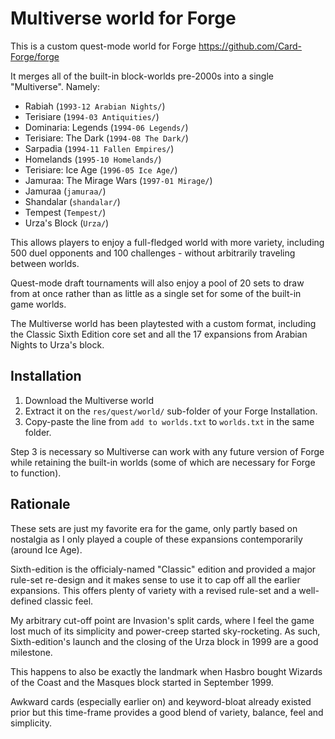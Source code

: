 # Multiverse world for Forge

This is a custom quest-mode world for Forge https://github.com/Card-Forge/forge

It merges all of the built-in block-worlds pre-2000s into a single "Multiverse". Namely:

- Rabiah (`1993-12 Arabian Nights/`)
- Terisiare (`1994-03 Antiquities/`)
- Dominaria: Legends (`1994-06 Legends/`)
- Terisiare: The Dark (`1994-08 The Dark/`)
- Sarpadia (`1994-11 Fallen Empires/`)
- Homelands (`1995-10 Homelands/`)
- Terisiare: Ice Age (`1996-05 Ice Age/`)
- Jamuraa: The Mirage Wars (`1997-01 Mirage/`)
- Jamuraa (`jamuraa/`)
- Shandalar (`shandalar/`)
- Tempest (`Tempest/`)
- Urza's Block (`Urza/`)

This allows players to enjoy a full-fledged world with more variety, including 500 duel opponents and 100 challenges - without arbitrarily traveling between worlds. 

Quest-mode draft tournaments will also enjoy a pool of 20 sets to draw from at once rather than as little as a single set for some of the built-in game worlds.

The Multiverse world has been playtested with a custom format, including the Classic Sixth Edition core set and all the 17 expansions from Arabian Nights to Urza's block.

## Installation

1. Download the Multiverse world
2. Extract it on the `res/quest/world/` sub-folder of your Forge Installation.
3. Copy-paste the line from `add to worlds.txt` to `worlds.txt` in the same folder.

Step 3 is necessary so Multiverse can work with any future version of Forge while retaining the built-in worlds (some of which are necessary for Forge to function).

## Rationale

These sets are just my favorite era for the game, only partly based on nostalgia as I only played a couple of these expansions contemporarily (around Ice Age).

Sixth-edition is the officialy-named "Classic" edition and provided a major rule-set re-design and it makes sense to use it to cap off all the earlier expansions. This offers plenty of variety with a revised rule-set and a well-defined classic feel.

My arbitrary cut-off point are Invasion's split cards, where I feel the game lost much of its simplicity and power-creep started sky-rocketing. As such, Sixth-edition's launch and the closing of the Urza block in 1999 are a good milestone.

This happens to also be exactly the landmark when Hasbro bought Wizards of the Coast and the Masques block started in September 1999.

Awkward cards (especially earlier on) and keyword-bloat already existed prior but this time-frame provides a good blend of variety, balance, feel and simplicity.
